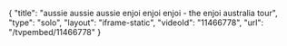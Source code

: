 {
    "title": "aussie aussie aussie enjoi enjoi enjoi - the enjoi australia tour",
    "type": "solo",
    "layout": "iframe-static",
    "videoId": "11466778",
    "url": "\/tvpembed\/11466778"
}